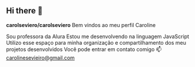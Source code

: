 ## Hi there 👋


**carolseviero/carolseviero** Bem vindos ao meu perfil 
Caroline 

Sou professora da Alura
Estou me desenvolvendo na linguagem JavaScript
Utilizo esse espaço para minha organização e compartilhamento dos meu projetos desenvolvidos
Você pode entrar em contato comigo 📫
carolinesevieiro@gmail.com






